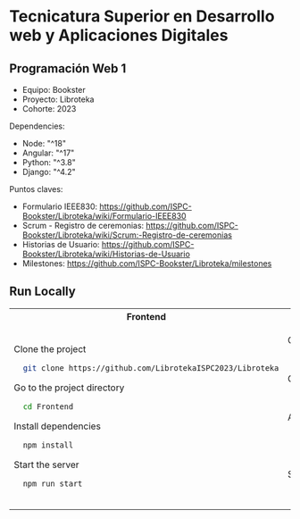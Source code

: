 # Tecnicatura Superior en Desarrollo web y Aplicaciones Digitales
## Programación Web 1


- Equipo: Bookster
- Proyecto: Libroteka
- Cohorte: 2023


Dependencies: 
- Node: "^18"
- Angular: "^17"
- Python: "^3.8"
- Django: "^4.2"

Puntos claves:
- Formulario IEEE830: https://github.com/ISPC-Bookster/Libroteka/wiki/Formulario-IEEE830
- Scrum - Registro de ceremonias: https://github.com/ISPC-Bookster/Libroteka/wiki/Scrum:-Registro-de-ceremonias
- Historias de Usuario: https://github.com/ISPC-Bookster/Libroteka/wiki/Historias-de-Usuario
- Milestones: https://github.com/ISPC-Bookster/Libroteka/milestones

## Run Locally
<table>
<tr>
<th> Frontend </th>
<th> Backend </th>
</tr>
<tr>

<td>

Clone the project

```bash
  git clone https://github.com/LibrotekaISPC2023/Libroteka
``` 

Go to the project directory

```bash
  cd Frontend
```

Install dependencies

```bash
  npm install
```

Start the server

```bash
  npm run start
```


</td>
<td>

Clone the project

```bash
  git clone https://github.com/LibrotekaISPC2023/Libroteka
``` 

Go to the project directory

```bash
  cd Backend/Libroteka
```

Activate Virtual environment & install Django

```bash
  source backendLibroteka-env/bin/activate
```
```bash
  pip install django==4.2
```

Start the server

```bash
  python manage.py runserver
```

</td>
</tr>
</table>
